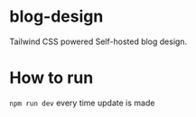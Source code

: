 # blog-design
Tailwind CSS powered Self-hosted blog design. 

# How to run
`npm run dev` every time update is made